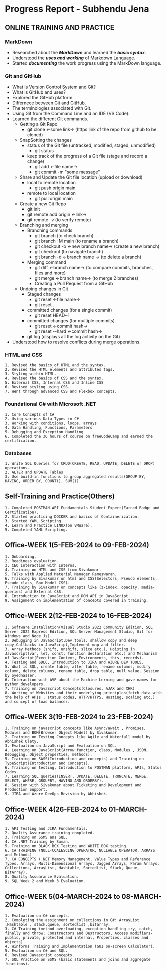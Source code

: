
# Progress Report - Subhendu Jena

## ONLINE TRAINING AND PRACTICE

### MarkDown
  - Researched about the ***MarkDown*** and learned the ***basic syntax***.
  - Understood the ***uses and working*** of Markdown Language.
  - Started ***documenting*** the work progress using the MarkDown language.

### Git and GitHub
  - What is Version Control System and Git?
  - What is GitHub and uses?
  - Explored the GitHub platform. 
  - Differnece between Git and GitHub.
  - The terminologies associated with Git.
  - Using Git from the Command Line and an IDE (VS Code).
  - Learned the different Git commands.
      - Getting a Git Repo
        - git clone <-some link->  (https link of the repo from github to be cloned)
      - SnapSotting the changes
        - status of the Git file (untracked, modified, staged, unmodified)
          - git status
        - keep track of the progress of a Git file (stage and record a change)
          - git add <-file name->
          - git commit -m "some message"
      - Share and Update the Git file location (upload or download)
        - local to remote location
          - git push origin main
        - remote to local location
          - git pull origin main
      - Create a new Git Repo
          - git init
          - git remote add origin <-link->
          - git remote -v (to verify remote)
      - Branching and merging
          - Branching commands
            - git branch (to check branch)
            - git branch -M main (to rename a branch)
            - git checkout -b <-new branch name-> (create a new branch)  
            - git checkout (to navigate branch)
            - git branch -d <-branch name -> (to delete a branch)
          - Merging command
            - git diff <-branch name-> (to compare commits, branches, files and more)
            - git merge <-branch name-> (to merge 2 branches)
            - Creating a Pull Request from a GitHub
      - Undoing changes in Git
          - Staged changes
             - git reset <-file name->
             - git reset .
          - committed changes (for a single commit)
             - git reset HEAD~1
          - committed changes (for multiple commits)
             - git reset <-commit hash->
             - git reset --hard <-commit hash->
          - git log (displays all the log activity on the Git)
  - Understood how to resolve conflicts during merge operations.

### HTML and CSS
    1. Revised the basics of HTML and the syntax.
    2. Revised the HTML elements and attributes tags.
    3. Styling within HTML.
    4. Revised the basics of CSS and the syntax.
    5. External CSS, Internal CSS and Inline CSS
    6. Revised styling using CSS.
    7. Went through advanced CSS and Flexbox concepts.

### Foundational C# with Microsoft .NET
    1. Core Concepts of C#
    2. Using various Data Types in C#
    3. Working with conditions, loops, arrays
    4. Data Handling, Functions, Parameters
    5. Debugging and Exception Handling
    6. Completed the 36 hours of course on freeCodeCamp and earned the certification.

### Databases
    1. Write SQL Queries for CRUD(CREATE, READ, UPDATE, DELETE or DROP) operations.
    2. ALTER and UPDATE Tables
    3. Use build-in functions to group aggregated results(GROUP BY, HAVING, ORDER BY, COUNT(), SUM()).

## Self-Training and Practice(Others)
    1. Completed POSTMAN API Fundamentals Student Expert(Earned Badge and Certification).
    2. Started practicing DOCKER and basics of Containerization.
    3. Started YAML Scripting.
    4. Learn and Practice LINUX(on VMWare).
    5. Completed YAML Scripting.

## Office-WEEK 1(5-FEB-2024 to 09-FEB-2024)
    1. Onboarding.
    2. Readiness evaluation.
    3. CEO Interaction with Interns.
    4. Training on HTML and CSS from Sivakumar.
    5. Talks with Applied Material Manager Rameswaran.
    6. Training by Sivakumar on html and CSS(Selectors, Pseudo elements, Pseudo class, Box Model CSS).
    7. Training by Sivakumar on concepts like (z-index, opacity, media-queries) and External CSS.
    8. Introduction to JavaScript and DOM API in JavaScript.
    9. Assignment on implementation of concepts covered in training.

## Office-WEEK 2(12-FEB-2024 to 16-FEB-2024)
    1. Software Installation(Visual Studio 2022 Community Edition, SQL Server 2022 Express Edition, SQL Server Management Studio, Git for Windows and Node Js).
    2. Debugging in JavaScript,Dev tools, shallow copy and deep copy,Callbacks in JavaScript,Implement map and filter.
    3. Array Methods (shift, unshift, slice etc.), Hoisting in Javascript(var, let, const, function declaration etc.) and Mechanism of JavaScript(Execution Context, Environments, this, records).
    4. Testing and SDLC, Introduction to JIRA and AZURE DEV TOOLS.
    5. What is SQL, create table, alter table, rename columns, modify column, delete columns, rename table, drop table, null value. Session by Syednasser.
    6. Interaction with AVP about the Machine Lerning and gave names for python developers.
    7. Training on JavaScript Concepts(Closures, AJAX and XHR)
    8. Working of Websites and their underlying principles(fetch data with the help of APIs , status codes, HTTP/HTTPS, Hosting, scaling etc.) and concept of load balancer. 

## Office-WEEK 3(19-FEB-2024 to 23-FEB-2024)
    1. Training on javascript concepts like Async/await , Promises, Modules and BOM(Browser Object Model) by Sivakumar.
    2. Training on Testing Concepts like Agile and Waterfall model by Abhishek Olety.
    3. Evaluation on JavaScript and Evaluation on SQL.
    4. Learning on JavaScript(Arrow function, class, Modules , JSON, Debugging, Object properties, methods).
    5. Training on SASS(Introduction and concepts) and Training on TypeScript(Introduction and Concepts).
    6. Training on testing, Introduction to POSTMAN platform, APIs, Status Codes.
    7. Learning SQL queries(INSERT, UPDATE, DELETE, TRUNCATE, MERGE, SELECT, WHERE, GROUPBY, HAVING AND ORDERBY).
    8. Session with Sivakumar about Ticketing and Development and Production Support.
    9. JIRA and Azure DevOps Revision by Abhishek.

## Office-WEEK 4(26-FEB-2024 to 01-MARCH-2024)
    1. API Testing and JIRA Fundamentals.
    2. Quality Assurance training completed.
    3. Training on SSMS ans SQL.
    4. C# .NET Training by Suman.
    5. Training on BLACK BOX Testing and WHITE BOX testing.
    6. C# TRAINING (NULL-COALESCING OPERATOR, NULLABLE OPERATOR, ARRAYS and Methods)
    7. C# CONCEPTS (.NET Memory Management, Value Types and Reference Types, Arrays, Multi-Dimensional Arrays, Jagged Arrays, Param Arrays, Collections, ArrayList, Hashtable, SortedList, Stack, Queue, BitArray).
    8. Quality Assuarance Evaluation.
    9. SQL Week 2 and Week 3 Evaluation.

## Office-WEEK 5(04-MARCH-2024 to 08-MARCH-2024)
    1. Evaluation on C# concepts.
    2. Completing the assignment on collections in C#: ArrayList ,Hashtable , stack,queue, sortedlist ,bitarray.
    3. C# Training (method overloading, exception handling-try, catch, finally and throw; Constructors and Destructors, Access modifiers-public, private, protected and internal, Properties, classes and objects).
    4. Winforms Training and Implementation (GUI on-screen Calculator).
    5. Evaluation on C# and SQL.
    6. Revised Javascript concepts.
    7. SQL Practice on SSMS (basic statements and joins and aggregate functions).
